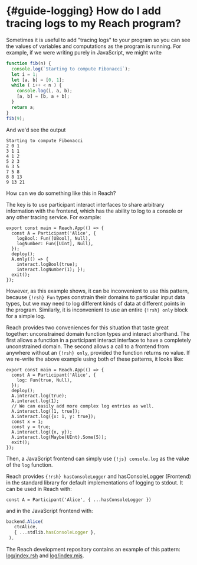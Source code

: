 


# {#guide-logging} How do I add tracing logs to my Reach program?

Sometimes it is useful to add "tracing logs" to your program so you can see the values of variables and computations as the program is running.
For example, if we were writing purely in JavaScript, we might write
```js
function fib(n) {
  console.log(`Starting to compute Fibonacci`);
  let i = 1;
  let [a, b] = [0, 1];
  while ( i++ < n ) {
    console.log(i, a, b);
    [a, b] = [b, a + b];
  }
  return a;
}
fib(9);
```

And we'd see the output
```
Starting to compute Fibonacci
2 0 1
3 1 1
4 1 2
5 2 3
6 3 5
7 5 8
8 8 13
9 13 21
```


How can we do something like this in Reach?

The key is to use participant interact interfaces to share arbitrary information with the frontend,
which has the ability to log to a console or any other tracing service.
For example:
```reach
export const main = Reach.App(() => {
  const A = Participant('Alice', {
    logBool: Fun([UBool], Null),
    logNumber: Fun([UInt], Null),
  });
  deploy();
  A.only(() => {
    interact.logBool(true);
    interact.logNumber(1); });
  exit();
});
```


However, as this example shows, it can be inconvenient to use this pattern, because `{!rsh} Fun` types constrain their domains to particular input data types, but we may need to log different kinds of data at different points in the program.
Similarly, it is inconvenient to use an entire `{!rsh} only` block for a simple log.

Reach provides two conveniences for this situation that taste great together: unconstrained domain function types and interact shorthand.
The first allows a function in a participant interact interface to have a completely unconstrained domain.
The second allows a call to a frontend from anywhere without an `{!rsh} only`, provided the function returns no value.
If we re-write the above example using both of these patterns, it looks like:
```reach
export const main = Reach.App(() => {
  const A = Participant('Alice', {
    log: Fun(true, Null),
  });
  deploy();
  A.interact.log(true);
  A.interact.log(1);
  // We can easily add more complex log entries as well.
  A.interact.log([1, true]);
  A.interact.log({x: 1, y: true});
  const x = 1;
  const y = true;
  A.interact.log({x, y});
  A.interact.log(Maybe(UInt).Some(5));
  exit();
});
```


Then, a JavaScript frontend can simply use `{!js} console.log` as the value of the `log` function.

Reach provides `{!rsh} hasConsoleLogger` and hasConsoleLogger (Frontend) in the standard library
for default implementations of logging to stdout. It can be used in Reach with:

```reach
const A = Participant('Alice', { ...hasConsoleLogger })
```


and in the JavaScript frontend with:

```js
backend.Alice(
   ctcAlice,
   { ...stdlib.hasConsoleLogger },
 ),
```


The Reach development repository contains an example of this pattern: [log/index.rsh](@{REPO}/examples/log/index.rsh) and [log/index.mjs](@{REPO}/examples/log/index.mjs).
